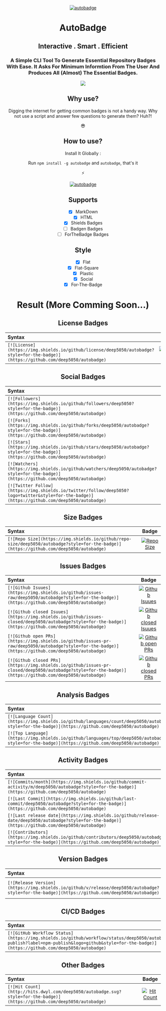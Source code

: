 <div align=center>
<a href="https://github.com/deep5050/autobadge"><img src="https://i.imgur.com/vCKdWI5.png" title="autobadge" /></a>



<h1>AutoBadge</h1>

<h2> Interactive . Smart . Efficient</h2>
<h3>A Simple CLI Tool To Generate Essential Repository Badges With Ease.
It Asks For Minimum Informtion From The User And Produces All (Almost) The Essential Badges.</h3>

<a href="https://github.com/deep5050/autobadge/actions?query=workflow%3Anpm-publish"><img src="https://img.shields.io/github/workflow/status/deep5050/autobadge/npm-publish?label=npm-publish&logo=github&style=for-the-badge"></a>

</div>

<div align=center>

## Why use?
Digging the internet for getting common badges is not a handy way.
Why not use a script and answer few questions to generate them? Huh?! 

:sunglasses:

## How to use?
Install It Globally :

Run `npm install -g autobadge` and  `autobadge`, that's it 

:zap:

<a href="https://github.com/deep5050/autobadge"><img src="https://i.imgur.com/sL3yf7x.png" title="autobadge" /></a>


## Supports
- [x] MarkDown
- [x] HTML
- [x] Shields Badges
- [ ] Badgen Badges
- [ ] ForTheBadge Badges

## Style
- [x] Flat
- [x] Flat-Square
- [x] Plastic
- [x] Social
- [x] For-The-Badge

# Result (More Comming Soon...)

## License Badges

| Syntax    |    Badge  |
| :---      |  :----:  |
| `[![License](https://img.shields.io/github/license/deep5050/autobadge?style=for-the-badge)](https://github.com/deep5050/autobadge)` | [![License](https://img.shields.io/github/license/deep5050/autobadge?style=for-the-badge)](https://github.com/deep5050/autobadge)|
## Social Badges

| Syntax    |    Badge  |
| :---      |  :----:  |
| `[![Followers](https://img.shields.io/github/followers/deep5050?style=for-the-badge)](https://github.com/deep5050/autobadge)` | [![Followers](https://img.shields.io/github/followers/deep5050?style=for-the-badge)](https://github.com/deep5050/autobadge)|
| `[![Forks](https://img.shields.io/github/forks/deep5050/autobadge?style=for-the-badge)](https://github.com/deep5050/autobadge)` | [![Forks](https://img.shields.io/github/forks/deep5050/autobadge?style=for-the-badge)](https://github.com/deep5050/autobadge)|
| `[![Stars](https://img.shields.io/github/stars/deep5050/autobadge?style=for-the-badge)](https://github.com/deep5050/autobadge)` | [![Stars](https://img.shields.io/github/stars/deep5050/autobadge?style=for-the-badge)](https://github.com/deep5050/autobadge)|
| `[![Watchers](https://img.shields.io/github/watchers/deep5050/autobadge?style=for-the-badge)](https://github.com/deep5050/autobadge)` | [![Watchers](https://img.shields.io/github/watchers/deep5050/autobadge?style=for-the-badge)](https://github.com/deep5050/autobadge)|
| `[![Twitter Follow](https://img.shields.io/twitter/follow/deep5050?logo=twitter&style=for-the-badge)](https://github.com/deep5050/autobadge)` | [![Twitter Follow](https://img.shields.io/twitter/follow/deep5050?logo=twitter&style=for-the-badge)](https://github.com/deep5050/autobadge)|
## Size Badges

| Syntax    |    Badge  |
| :---      |  :----:  |
| `[![Repo Size](https://img.shields.io/github/repo-size/deep5050/autobadge?style=for-the-badge)](https://github.com/deep5050/autobadge)` | [![Repo Size](https://img.shields.io/github/repo-size/deep5050/autobadge?style=for-the-badge)](https://github.com/deep5050/autobadge)|
## Issues Badges

| Syntax    |    Badge  |
| :---      |  :----:  |
| `[![Github Isuues](https://img.shields.io/github/issues-raw/deep5050/autobadge?style=for-the-badge)](https://github.com/deep5050/autobadge)` | [![Github Isuues](https://img.shields.io/github/issues-raw/deep5050/autobadge?style=for-the-badge)](https://github.com/deep5050/autobadge)|
| `[![Github closed Isuues](https://img.shields.io/github/issues-closed/deep5050/autobadge?style=for-the-badge)](https://github.com/deep5050/autobadge)` | [![Github closed Isuues](https://img.shields.io/github/issues-closed/deep5050/autobadge?style=for-the-badge)](https://github.com/deep5050/autobadge)|
| `[![Github open PRs](https://img.shields.io/github/issues-pr-raw/deep5050/autobadge?style=for-the-badge)](https://github.com/deep5050/autobadge)` | [![Github open PRs](https://img.shields.io/github/issues-pr-raw/deep5050/autobadge?style=for-the-badge)](https://github.com/deep5050/autobadge)|
| `[![Github closed PRs](https://img.shields.io/github/issues-pr-closed/deep5050/autobadge?style=for-the-badge)](https://github.com/deep5050/autobadge)` | [![Github closed PRs](https://img.shields.io/github/issues-pr-closed/deep5050/autobadge?style=for-the-badge)](https://github.com/deep5050/autobadge)|
## Analysis Badges

| Syntax    |    Badge  |
| :---      |  :----:  |
| `[![Language Count](https://img.shields.io/github/languages/count/deep5050/autobadge?style=for-the-badge)](https://github.com/deep5050/autobadge)` | [![Language Count](https://img.shields.io/github/languages/count/deep5050/autobadge?style=for-the-badge)](https://github.com/deep5050/autobadge)|
| `[![Top Language](https://img.shields.io/github/languages/top/deep5050/autobadge?style=for-the-badge)](https://github.com/deep5050/autobadge)` | [![Top Language](https://img.shields.io/github/languages/top/deep5050/autobadge?style=for-the-badge)](https://github.com/deep5050/autobadge)|
## Activity Badges

| Syntax    |    Badge  |
| :---      |  :----:  |
| `[![Commits/month](https://img.shields.io/github/commit-activity/m/deep5050/autobadge?style=for-the-badge)](https://github.com/deep5050/autobadge)` | [![Commits/month](https://img.shields.io/github/commit-activity/m/deep5050/autobadge?style=for-the-badge)](https://github.com/deep5050/autobadge)|
| `[![Last Commit](https://img.shields.io/github/last-commit/deep5050/autobadge?style=for-the-badge)](https://github.com/deep5050/autobadge)` | [![Last Commit](https://img.shields.io/github/last-commit/deep5050/autobadge?style=for-the-badge)](https://github.com/deep5050/autobadge)|
| `[![Last release date](https://img.shields.io/github/release-date/deep5050/autobadge?style=for-the-badge)](https://github.com/deep5050/autobadge)` | [![Last release date](https://img.shields.io/github/release-date/deep5050/autobadge?style=for-the-badge)](https://github.com/deep5050/autobadge)|
| `[![Contributors](https://img.shields.io/github/contributors/deep5050/autobadge?style=for-the-badge)](https://github.com/deep5050/autobadge)` | [![Contributors](https://img.shields.io/github/contributors/deep5050/autobadge?style=for-the-badge)](https://github.com/deep5050/autobadge)|
## Version Badges

| Syntax    |    Badge  |
| :---      |  :----:  |
| `[![Release Version](https://img.shields.io/github/v/release/deep5050/autobadge?style=for-the-badge)](https://github.com/deep5050/autobadge)` | [![Release Version](https://img.shields.io/github/v/release/deep5050/autobadge?style=for-the-badge)](https://github.com/deep5050/autobadge)|
## CI/CD Badges

| Syntax    |    Badge  |
| :---      |  :----:  |
| `[![GitHub Workflow Status](https://img.shields.io/github/workflow/status/deep5050/autobadge/npm-publish?label=npm-publish&logo=github&style=for-the-badge)](https://github.com/deep5050/autobadge)` | [![GitHub Workflow Status](https://img.shields.io/github/workflow/status/deep5050/autobadge/npm-publish?label=npm-publish&logo=github&style=for-the-badge)](https://github.com/deep5050/autobadge)|
## Other Badges

| Syntax    |    Badge  |
| :---      |  :----:  |
| `[![Hit Count](http://hits.dwyl.com/deep5050/autobadge.svg?style=for-the-badge)](https://github.com/deep5050/autobadge)` | [![Hit Count](http://hits.dwyl.com/deep5050/autobadge.svg?style=for-the-badge)](https://github.com/deep5050/autobadge)|